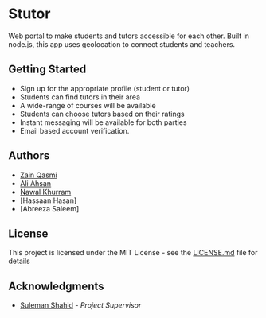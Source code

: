 # Stutor

Web portal to make students and tutors accessible for each other. 
Built in node.js, this app uses geolocation to connect students and teachers. 

## Getting Started

* Sign up for the appropriate profile (student or tutor)
* Students can find tutors in their area
* A wide-range of courses will be available
* Students can choose tutors based on their ratings
* Instant messaging will be available for both parties
* Email based account verification.

## Authors

* [Zain Qasmi](https://github.com/ZainQasmi)
* [Ali Ahsan](https://github.com/aliahsan07)
* [Nawal Khurram](https://github.com/Nawalk25)
* [Hassaan Hasan]
* [Abreeza Saleem]

## License

This project is licensed under the MIT License - see the [LICENSE.md](LICENSE.md) file for details

## Acknowledgments

* [Suleman Shahid](https://www.linkedin.com/in/suleman-shahid-%D8%B3%D9%84%DB%8C%D9%85%D8%A7%D9%86-%D8%B4%D8%A7%DB%81%D8%AF-%DB%94-44732a7/) - *Project Supervisor*

